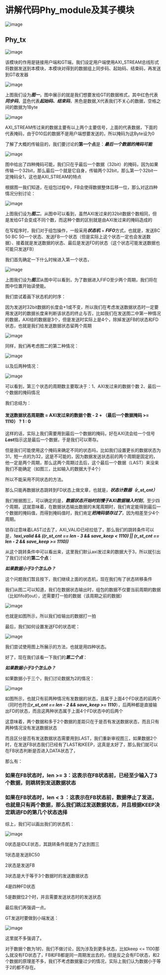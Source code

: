 # 讲解代码Phy_module及其子模块

![image](https://github.com/Vikkdsun/GT/assets/114153159/7366e29d-6a9a-4574-b7a1-3eb5ac1fe551)

## Phy_tx

![image](https://github.com/Vikkdsun/GT/assets/114153159/3b593a74-7cf2-45a5-b248-6bd862fd0f10)

该模块的作用是链接用户端和GT端，我们设定用户端使用AXI_STREAM总线形式将数据发送到本模块，本模块对得到的数据组上同步码、起始码、结束码，再发送到GT收发器

![image](https://github.com/Vikkdsun/GT/assets/114153159/e5410e2a-7ebf-4c38-84c8-59f265849097)

上图我们设为***图一***，图中展示的就是我们想要发给GT的数据格式，其中红色代表***同步码***，蓝色代表***起始码、结束码***，黑色是数据,X代表我们不关心的数据，空格之间的数据为1Byte

![image](https://github.com/Vikkdsun/GT/assets/114153159/5b76ce3c-70b3-4f07-b53a-e0776b631717)

AXI_STREAM传过来的数据主要有以上两个主要信号，上面的代表数据，下面的代表掩码，由于D10后的数据不是用户端想要发送的，所以掩码为这Byte设为0

了解了大概的传输目的，我们要讨论的**第一个点**是：***最后一个数据的掩码可能***

![image](https://github.com/Vikkdsun/GT/assets/114153159/5d9c54e2-00cc-41e5-86c4-b96a81faee59)

图中给出了四种掩码可能，我们只在乎最后一个数据（32bit）的掩码，因为如果传输一个32bit，那么最后一个就是它自身，传输两个32bit，那么第一个32bit一定掩码全1，这也是AXI_STREAM的特点

根据图一我们知道，在组包过程中，FB会使得数据整体后移一位，那么对这四种情况分别讨论：

![image](https://github.com/Vikkdsun/GT/assets/114153159/6e03d718-eac4-4e75-a4a4-bd5a5edc9897)

上图我们设为***图二***，从图中可以看到，虽然AXI发过来的32bit数据个数相同，但是发给GT会变成不同个数，而这种个数的区别就是由AXI发过来的掩码造成的

在写程序时，我们对于组包操作，一般采用***状态机*** + ***FIFO***方式，也就是，发送BC 50 BC 50一个状态、发送FB一个状态（但是实际上这个状态一定也会发送数据）、接着就是发送数据的状态、最后是发送FD的状态（这个状态可能发送数据也可能只发送FB）

我们首先确定一下什么时候进入第一个状态，

![image](https://github.com/Vikkdsun/GT/assets/114153159/5964ab59-8def-4492-af5c-bc2f5e7a934c)

上图我们设为***图三***从图中可以看到，为了数据进入FIFO至少两个周期，我们将在图中位置开始读使能。

我们尝试着画下状态机的时序：

因为发送时32bit数据的长度会+1或不变，所以我们在考虑发送数据状态时一定要用发送时的数据长度来判断该状态的终止与否，比如我们在发送图二中第一种情况的数据，AXI给的数据是3个，但是发送时实际上是4个，除掉发送FB的状态和FD状态，也就是我们给发送数据状态留两个周期

![image](https://github.com/Vikkdsun/GT/assets/114153159/c8298d8c-aea7-41ec-b2c0-12c24b389cbc)

同样，我们再考虑图二的第二种情况：

![image](https://github.com/Vikkdsun/GT/assets/114153159/51764674-9158-4e97-aaf4-088f3cba6324)

以及后两种情况：

![image](https://github.com/Vikkdsun/GT/assets/114153159/9d37f001-82f6-4dbd-8251-56859b2137b5)

可以看到，第三个状态的周期数主要取决于：1、AXI发过来的数据个数 2、最后一个数据的掩码情况

我们总结为：

#### 发送数据状态周期数 = AXI发过来的数据个数 - 2 + （最后一个数据掩码 >= 1110） ? 1 : 0

这样的话，实际上我们需要用到最后一个数据的掩码，好在AXI流会给一个信号***Last***指示这是最后一个数据，于是我们可以寄存。

但是我们可能使用这个掩码来确定不同的状态吗，比如我们设置更长的数据状态为31，短一点的为32，这是不可能的，因为数据发送状态前的两个周期是固定的，他一定是两个周期，那么这两个周期过去后，这个最后一个数据（LAST）来没来我们不能确定（如图三，比如输入的数据大于4个）

所以不能采用不同状态的方法。

那么只能再数据状态跳转到FD状态上做文章，也就是，***状态计数器（r_st_cnt）***

我们根据图三，可以确定的是，***数据状态开始时刻慢于AXI数据输入时刻***，至少四个周期，这就意味着，在数据状态输出数据的末尾周期时，我们肯定能得到最后一个数据的掩码值，而得到掩码值时，我们肯定***把掩码锁存过了***，因为相差至少4个周期。

锁存过意味着LAST过去了，AXI_VALID已经拉低了，那么我们的跳转条件可以是，***!axi_valid && ((r_st_cnt == len - 3 && save_keep < 1110) || (r_st_cnt == len - 2 && save_keep >= 1110))***

从这个跳转条件中可以看出来，这里我们默认axi发过来的数据大于3，所以就引出了我们讨论的**第二个点**：

***如果数据小于3个怎么办？***

这个问题我们暂且按下，我们继续上面的状态机，现在我们有了状态转移条件

我们从图二可以知道，我们在数据状态输出时，组包的数据不仅要当前周期的数据（比如fifo的out），还需要打一拍的数据（该周期之前的数据）

![image](https://github.com/Vikkdsun/GT/assets/114153159/2fbe5e13-3840-422f-8063-4547d5bd0905)

也就是如图所示，所以我们给输出的数据打一拍

最后，我们如何设置发送FD的状态呢：

![image](https://github.com/Vikkdsun/GT/assets/114153159/d1137dcf-64b1-4639-baf1-9d94277775ad)

我们尝试使用图上所展示的方法，也就是用四种状态。

好了，现在我们该看一下我们的***第二个点***：

***如果数据小于3个怎么办？***

如果数据小于三个，我们讨论数据为2的情况：

![image](https://github.com/Vikkdsun/GT/assets/114153159/b1c38e5c-7b9d-491a-ab20-9223894bd8e0)

如图所示，也就只有前两种情况有发数据的状态，且属于上面4个FD状态的前两个（同时也符合***r_st_cnt == len - 2 && save_keep >= 1110***），后两种都是直接输出FD的状态，而且这两种状态属于上面4个FD状态中的后两个

这意味着，两个数据和多于2个数据的差距只在于是否有发送数据状态，而且只有两种情况没有发送数据状态

而且区分是否有发送数据状态需要用到LAST，我们重新审视图三，如果数据2个时，在发送FB状态我们已经有了LAST和KEEP，这真是太好了，那么我们就可以在FB状态判断是否进入DATA状态了，

那么有：

### 如果在FB状态时，len >= 3：这表示在FB状态前，已经至少输入了3个数据，则跳转到发送数据状态

### 如果在FB状态时，len < 3 ：这表示在FB状态前，数据停止了发送，也就是只有两个数据，那么我们跳过发送数据状态，并且根据KEEP决定跳进FD的第几个状态选择

综上，我们可以画出我们的状态机：

![image](https://github.com/Vikkdsun/GT/assets/114153159/106bb630-4589-4c54-85aa-401a99abf5dc)

0状态是IDLE状态，其跳转条件就是为了达到图三

1状态是发送BC50

2状态是发送FB

3状态是大于等于3个数据时的发送数据状态

4是四种FD状态

5是数据位2个时，并且需要发送状态时的发送状态

最后我们再强调一点。

GT发送时要做到小端发送：

![image](https://github.com/Vikkdsun/GT/assets/114153159/eec39b1c-c265-490d-987c-24b7c5d182db)

这里就不多强调了。

对于数据个数为1的，我们不做讨论，因为涉及到更多状态，比如keep <= 1100那么就没有FD状态了，FB和FB都是同一周期发出去的，但是反之会有FD状态，和2个数据的原理差不多，我们不考虑数据量过少的情况，实际上我们认为数据小于等于2的都不存在。











